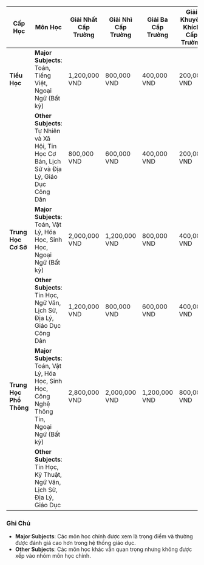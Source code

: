 
| **Cấp Học**           | **Môn Học**                                                                 | **Giải Nhất Cấp Trường** | **Giải Nhì Cấp Trường** | **Giải Ba Cấp Trường** | **Giải Khuyến Khích Cấp Trường** | **Giải Nhất Cấp Huyện** | **Giải Nhì Cấp Huyện** | **Giải Ba Cấp Huyện** | **Giải Khuyến Khích Cấp Huyện** | **Giải Nhất Cấp Tỉnh** | **Giải Nhì Cấp Tỉnh** | **Giải Ba Cấp Tỉnh** | **Giải Khuyến Khích Cấp Tỉnh** |
|-----------------------|-----------------------------------------------------------------------------|--------------------------|-------------------------|------------------------|-------------------------------|-------------------------|------------------------|-----------------------|-------------------------------|------------------------|-----------------------|----------------------|-------------------------------|
| **Tiểu Học**          | **Major Subjects**: Toán, Tiếng Việt, Ngoại Ngữ (Bất kỳ)                    | 1,200,000 VND            | 800,000 VND             | 400,000 VND            | 200,000 VND                   | 2,800,000 VND           | 2,000,000 VND          | 1,200,000 VND         | 600,000 VND                   | 6,000,000 VND          | 4,000,000 VND         | 2,800,000 VND        | 2,000,000 VND                   |
|                       | **Other Subjects**: Tự Nhiên và Xã Hội, Tin Học Cơ Bản, Lịch Sử và Địa Lý, Giáo Dục Công Dân | 800,000 VND              | 600,000 VND             | 400,000 VND            | 200,000 VND                   | 2,000,000 VND           | 1,200,000 VND          | 800,000 VND           | 400,000 VND                   | 4,000,000 VND          | 2,800,000 VND         | 2,000,000 VND        | 1,200,000 VND                   |
| **Trung Học Cơ Sở**   | **Major Subjects**: Toán, Vật Lý, Hóa Học, Sinh Học, Ngoại Ngữ (Bất kỳ)     | 2,000,000 VND            | 1,200,000 VND           | 800,000 VND            | 400,000 VND                   | 4,000,000 VND           | 2,800,000 VND          | 2,000,000 VND         | 1,200,000 VND                 | 8,000,000 VND          | 6,000,000 VND         | 4,000,000 VND        | 2,800,000 VND                   |
|                       | **Other Subjects**: Tin Học, Ngữ Văn, Lịch Sử, Địa Lý, Giáo Dục Công Dân     | 1,200,000 VND            | 800,000 VND             | 600,000 VND            | 400,000 VND                   | 2,800,000 VND           | 2,000,000 VND          | 1,200,000 VND         | 800,000 VND                   | 6,000,000 VND          | 4,000,000 VND         | 2,800,000 VND        | 2,000,000 VND                   |
| **Trung Học Phổ Thông**| **Major Subjects**: Toán, Vật Lý, Hóa Học, Sinh Học, Công Nghệ Thông Tin, Ngoại Ngữ (Bất kỳ) | 2,800,000 VND            | 2,000,000 VND           | 1,200,000 VND          | 800,000 VND                   | 6,000,000 VND           | 4,000,000 VND          | 2,800,000 VND         | 2,000,000 VND                 | 12,000,000 VND         | 8,000,000 VND         | 6,000,000 VND        | 4,000,000 VND                   |
|                       | **Other Subjects**: Tin Học, Kỹ Thuật, Ngữ Văn, Lịch Sử, Địa Lý, Giáo Dục
### Ghi Chú
- **Major Subjects**: Các môn học chính được xem là trọng điểm và thường được đánh giá cao hơn trong hệ thống giáo dục.
- **Other Subjects**: Các môn học khác vẫn quan trọng nhưng không được xếp vào nhóm môn học chính.
